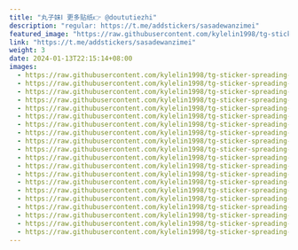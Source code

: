 ```yaml
---
title: "丸子妹Ⅰ 更多贴纸👉 @doututiezhi"
description: "regular: https://t.me/addstickers/sasadewanzimei"
featured_image: "https://raw.githubusercontent.com/kylelin1998/tg-sticker-spreading-worldwide-images/main/img/ee530961-733b-4c2f-bc9c-a9af39bcd09d.jpg"
link: "https://t.me/addstickers/sasadewanzimei"
weight: 3
date: 2024-01-13T22:15:14+08:00
images:
  - https://raw.githubusercontent.com/kylelin1998/tg-sticker-spreading-worldwide-images/main/img/ee530961-733b-4c2f-bc9c-a9af39bcd09d.jpg
  - https://raw.githubusercontent.com/kylelin1998/tg-sticker-spreading-worldwide-images/main/img/4a676cc0-9ad0-4a5b-9b0d-2f851ebbfe70.jpg
  - https://raw.githubusercontent.com/kylelin1998/tg-sticker-spreading-worldwide-images/main/img/b4da6fa5-6c34-433b-b610-89f3ab51a5e1.jpg
  - https://raw.githubusercontent.com/kylelin1998/tg-sticker-spreading-worldwide-images/main/img/5d52fb21-dfd5-48f4-aa89-0519452fed8c.jpg
  - https://raw.githubusercontent.com/kylelin1998/tg-sticker-spreading-worldwide-images/main/img/055fe756-f9c6-4aa8-a86f-db90cf4cef08.jpg
  - https://raw.githubusercontent.com/kylelin1998/tg-sticker-spreading-worldwide-images/main/img/0edcf9e7-d9c6-4be5-91f4-b89205080efb.jpg
  - https://raw.githubusercontent.com/kylelin1998/tg-sticker-spreading-worldwide-images/main/img/526e6501-1c9c-4fee-8cf5-f7e5c79f69c9.jpg
  - https://raw.githubusercontent.com/kylelin1998/tg-sticker-spreading-worldwide-images/main/img/a944279f-1dd4-4a38-8431-667bb07df6fe.jpg
  - https://raw.githubusercontent.com/kylelin1998/tg-sticker-spreading-worldwide-images/main/img/90868738-9f21-451c-82d4-2156ff6b4626.jpg
  - https://raw.githubusercontent.com/kylelin1998/tg-sticker-spreading-worldwide-images/main/img/cd8e7439-e5b5-4506-99d0-13e888070622.jpg
  - https://raw.githubusercontent.com/kylelin1998/tg-sticker-spreading-worldwide-images/main/img/2356592f-e242-42eb-80be-c3dabbf647e4.jpg
  - https://raw.githubusercontent.com/kylelin1998/tg-sticker-spreading-worldwide-images/main/img/20f5f8d1-6b38-4b48-ba66-c1468a735142.jpg
  - https://raw.githubusercontent.com/kylelin1998/tg-sticker-spreading-worldwide-images/main/img/ab7556b2-84c3-4831-b4fa-cdb31cc4ed28.jpg
  - https://raw.githubusercontent.com/kylelin1998/tg-sticker-spreading-worldwide-images/main/img/394e18da-191b-43d3-bc1a-e04aee3fbc31.jpg
  - https://raw.githubusercontent.com/kylelin1998/tg-sticker-spreading-worldwide-images/main/img/ee5d2440-da18-430c-b7a4-38e3a016a5b1.jpg
  - https://raw.githubusercontent.com/kylelin1998/tg-sticker-spreading-worldwide-images/main/img/60489ab8-8c42-46a3-ac17-6a673d739ab5.jpg
  - https://raw.githubusercontent.com/kylelin1998/tg-sticker-spreading-worldwide-images/main/img/1a7cb282-4c9d-4fe6-8793-89ba317f95c3.jpg
  - https://raw.githubusercontent.com/kylelin1998/tg-sticker-spreading-worldwide-images/main/img/6e86e730-9d85-4881-9d9d-8d9af0252d6e.jpg
  - https://raw.githubusercontent.com/kylelin1998/tg-sticker-spreading-worldwide-images/main/img/b1612f8c-984e-41c7-8c55-43812073fed4.jpg
  - https://raw.githubusercontent.com/kylelin1998/tg-sticker-spreading-worldwide-images/main/img/b4b6fac2-e641-4db1-bded-f85a9cd3137a.jpg
---
```


